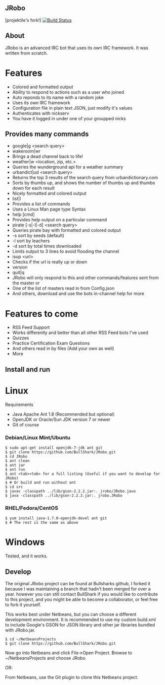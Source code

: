 ## JRobo
[projektile's fork!] [![Build Status](https://drone.io/github.com/gogits/gogs/status.png)](https://drone.io/github.com/gogits/gogs/latest)
## About

JRobo is an advanced IRC bot that uses its own IRC framework. It was written from scratch.

# Features
 * Colored and formatted output
 * Ability to respond to actions such as a user who joined
 * Auto reponds to its name with a random joke
 * Uses its own IRC framework
 * Configuration file in plain text JSON, just modify it's values
 * Authenticates with nickserv
  * You have it logged in under one of your groupped nicks
 
## Provides many commands
 * google|g &lt;search query&gt;
 * wakeroom|wr
  * Brings a dead channel back to life!
 * weather|w &lt;location, zip, etc.&gt;
  * Queries the wunderground api for a weather summary
 * urbandict|ud &lt;search query&gt;
  * Returns the top 3 results of the search query from urbandictionary.com
  * Sorts by thumbs up, and shows the number of thumbs up and thumbs down for each result
  * Nicely formatted and colored output
 * list|l
  * Provides a list of commands
  * Uses a Linux Man page type Syntax
 * help [cmd]
  * Provides help output on a particular command
 * pirate [-s|-l|-d] &lt;search query&gt;
  * Queries pirate bay with formatted and colored output
  * -s sort by seeds (default)
  * -l sort by leachers
  * -d sort by total times downloaded
  * Limits output to 3 lines to avoid flooding the channel
 * isup &lt;url&gt;
  * Checks if the url is really up or down
 * version
 * quit|q
  * JRobo will only respond to this and other commands/features sent from the master or
  * One of the list of masters read in from Config.json
 * And others, download and use the bots in-channel help for more

# Features to come
 * RSS Feed Support
  * Works differently and better than all other RSS Feed bots I've used
 * Quizzes
  * Practice Certification Exam Questions
  * And others read in by files (Add your own as well)
 * More

## Install and run

# Linux

Requirements
 * Java Apache Ant 1.8 (Recommended but optional)
 * OpenJDK or Oracle/Sun JDK version 7 or newer
 * Git of course

### Debian/Linux Mint/Ubuntu
    $ sudo apt-get install openjdk-7-jdk ant git
    $ git clone https://github.com/BullShark/JRobo.git
    $ cd JRobo
    $ ant clean
    $ ant jar
    $ ant run
    $ ant <tab><tab> for a full listing (Useful if you want to develop for JRobo)
    $ # Or build and run without ant
    $ cd src
    $ javac -classpath ../lib/gson-2.2.2.jar:. jrobo/JRobo.java
    $ java -classpath ../lib/gson-2.2.2.jar:. jrobo.JRobo

### RHEL/Fedora/CentOS
    $ yum install java-1.7.0-openjdk-devel ant git
    $ # The rest is the same as above

# Windows

Tested, and it works.

## Develop

The original JRobo project can be found at Bullsharks github, I forked it because I was maintaining a branch that hadn't been merged for over a year. however you can still contact BullShark if you would like to contribute to this project, and you might be able to become a collaborator, or feel free to fork it yourself.


This works best under Netbeans, but you can choose a different development environment. It is recommended to use my custom build.xml to include Google's GSON for JSON library and other jar libraries bundled with JRobo.jar.

    $ cd ~/NetbeansProjects
    $ git clone https://github.com/BullShark/JRobo.git
    
Now go into Netbeans and click File->Open Project. Browse to ~/NetbeansProjects and choose JRobo.

OR:

From Netbeans, use the Git plugin to clone this Netbeans project.
